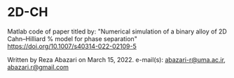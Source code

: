 # 2D-CH
Matlab code of paper titled by:
"Numerical simulation of a binary alloy of 2D Cahn–Hilliard %  model for phase separation"
https://doi.org/10.1007/s40314-022-02109-5
 
Written by Reza Abazari on March 15, 2022. 
e-mail(s): abazari-r@uma.ac.ir, abazari.r@gmail.com
